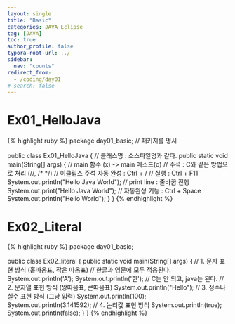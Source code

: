 ```yaml
---
layout: single
title: "Basic"
categories: JAVA_Eclipse
tag: [JAVA]
toc: true
author_profile: false
typora-root-url: ../
sidebar:
  nav: "counts"
redirect_from:
  - /coding/day01
# search: false
---
```


# Ex01_HelloJava

{% highlight ruby %}
package day01_basic; // 패키지를 명시

public class Ex01_HelloJava { // 클래스명 : 소스파일명과 같다.
public static void main(String[] args) { // main 함수 (x) -> main 메소드(o)
// 주석 : C와 같은 방법으로 처리 (//, /\* \*/)
// 이클립스 주석 자동 완성 : Ctrl + /
// 실행 : Ctrl + F11
System.out.println("Hello Java World"); // print line : 줄바꿈 진행
System.out.print("Hello Java World");
// 자동완성 기능 : Ctrl + Space
System.out.println("Hello World");
}
}
{% endhighlight %}

# Ex02_Literal

{% highlight ruby %}
package day01_basic;

public class Ex02_literal {
public static void main(String[] args) {
// 1. 문자 표현 방식 (홑따옴표, 작은 따옴표)
// 한글과 영문에 모두 적용된다.
System.out.println('A');
System.out.println('한'); // C는 안 되고, java는 된다.
// 2. 문자열 표현 방식 (쌍따옴표, 큰따옴표)
System.out.println("Hello");
// 3. 정수나 실수 표현 방식 (그냥 입력)
System.out.println(100);
System.out.println(3.141592);
// 4. 논리값 표현 방식
System.out.println(true);
System.out.println(false);
}
}
{% endhighlight %}
